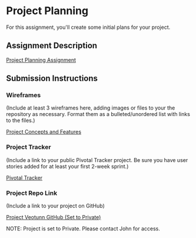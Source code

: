 # Project Planning
For this assignment, you'll create some initial plans for your project.

## Assignment Description
[Project Planning Assignment](https://education.launchcode.org/liftoff/assignments/planning/)

## Submission Instructions

### Wireframes

(Include at least 3 wireframes here, adding images or files to your the repository as necessary. Format them as a bulleted/unordered list with links to the files.)

[Project Concepts and Features](https://github.com/Pandaradox/liftoff-assignments/tree/master/P2-Project_Outline/Concepts)

### Project Tracker

(Include a link to your public Pivotal Tracker project. Be sure you have user stories added for at least your first 2-week sprint.)

[Pivotal Tracker](https://www.pivotaltracker.com/n/projects/2313504)

### Project Repo Link

(Include a link to your project on GitHub)

[Project Veotunn GitHub (Set to Private)](https://github.com/Pandaradox/Project-Veotunn)

NOTE: Project is set to Private.  Please contact John for access.

